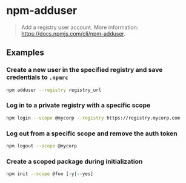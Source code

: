 # npm-adduser

> Add a registry user account. More information: <https://docs.npmjs.com/cli/npm-adduser>.

## Examples

### Create a new user in the specified registry and save credentials to `.npmrc`

```bash
npm adduser --registry registry_url
```

### Log in to a private registry with a specific scope

```bash
npm login --scope @mycorp --registry https://registry.mycorp.com
```

### Log out from a specific scope and remove the auth token

```bash
npm logout --scope @mycorp
```

### Create a scoped package during initialization

```bash
npm init --scope @foo [-y|--yes]
```

